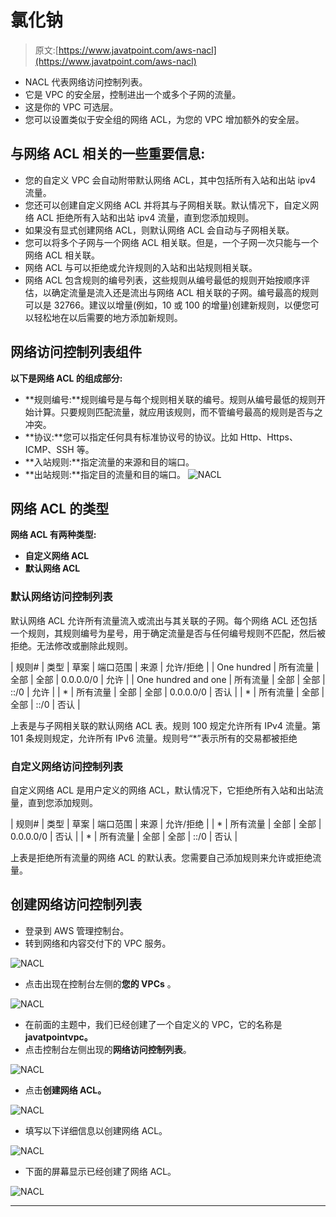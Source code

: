 # 氯化钠

> 原文:[https://www.javatpoint.com/aws-nacl](https://www.javatpoint.com/aws-nacl)

*   NACL 代表网络访问控制列表。
*   它是 VPC 的安全层，控制进出一个或多个子网的流量。
*   这是你的 VPC 可选层。
*   您可以设置类似于安全组的网络 ACL，为您的 VPC 增加额外的安全层。

## 与网络 ACL 相关的一些重要信息:

*   您的自定义 VPC 会自动附带默认网络 ACL，其中包括所有入站和出站 ipv4 流量。
*   您还可以创建自定义网络 ACL 并将其与子网相关联。默认情况下，自定义网络 ACL 拒绝所有入站和出站 ipv4 流量，直到您添加规则。
*   如果没有显式创建网络 ACL，则默认网络 ACL 会自动与子网相关联。
*   您可以将多个子网与一个网络 ACL 相关联。但是，一个子网一次只能与一个网络 ACL 相关联。
*   网络 ACL 与可以拒绝或允许规则的入站和出站规则相关联。
*   网络 ACL 包含规则的编号列表，这些规则从编号最低的规则开始按顺序评估，以确定流量是流入还是流出与网络 ACL 相关联的子网。编号最高的规则可以是 32766。建议以增量(例如，10 或 100 的增量)创建新规则，以便您可以轻松地在以后需要的地方添加新规则。

## 网络访问控制列表组件

**以下是网络 ACL 的组成部分:**

*   **规则编号:**规则编号是与每个规则相关联的编号。规则从编号最低的规则开始计算。只要规则匹配流量，就应用该规则，而不管编号最高的规则是否与之冲突。
*   **协议:**您可以指定任何具有标准协议号的协议。比如 Http、Https、ICMP、SSH 等。
*   **入站规则:**指定流量的来源和目的端口。
*   **出站规则:**指定目的流量和目的端口。
![NACL](../Images/25a168e9898fc0b34d0ea07cdd02ef3a.png)

## 网络 ACL 的类型

**网络 ACL 有两种类型:**

*   **自定义网络 ACL**
*   **默认网络 ACL**

### 默认网络访问控制列表

默认网络 ACL 允许所有流量流入或流出与其关联的子网。每个网络 ACL 还包括一个规则，其规则编号为星号，用于确定流量是否与任何编号规则不匹配，然后被拒绝。无法修改或删除此规则。

| 规则# | 类型 | 草案 | 端口范围 | 来源 | 允许/拒绝 |
| One hundred | 所有流量 | 全部 | 全部 | 0.0.0.0/0 | 允许 |
| One hundred and one | 所有流量 | 全部 | 全部 | ::/0 | 允许 |
| * | 所有流量 | 全部 | 全部 | 0.0.0.0/0 | 否认 |
| * | 所有流量 | 全部 | 全部 | ::/0 | 否认 |

上表是与子网相关联的默认网络 ACL 表。规则 100 规定允许所有 IPv4 流量。第 101 条规则规定，允许所有 IPv6 流量。规则号“*”表示所有的交易都被拒绝

### 自定义网络访问控制列表

自定义网络 ACL 是用户定义的网络 ACL，默认情况下，它拒绝所有入站和出站流量，直到您添加规则。

| 规则# | 类型 | 草案 | 端口范围 | 来源 | 允许/拒绝 |
| * | 所有流量 | 全部 | 全部 | 0.0.0.0/0 | 否认 |
| * | 所有流量 | 全部 | 全部 | ::/0 | 否认 |

上表是拒绝所有流量的网络 ACL 的默认表。您需要自己添加规则来允许或拒绝流量。

## 创建网络访问控制列表

*   登录到 AWS 管理控制台。
*   转到网络和内容交付下的 VPC 服务。

![NACL](../Images/877509ca914c8f07507060eacbf1b0b0.png)

*   点击出现在控制台左侧的**您的 VPCs** 。

![NACL](../Images/02f56e1af1788818be1a556b350f3159.png)

*   在前面的主题中，我们已经创建了一个自定义的 VPC，它的名称是 **javatpointvpc。**
*   点击控制台左侧出现的**网络访问控制列表**。

![NACL](../Images/a8455e0e8122928d781c340637c41c77.png)

*   点击**创建网络 ACL。**

![NACL](../Images/e95515951cc8174e9d7325a2ffc8f211.png)

*   填写以下详细信息以创建网络 ACL。

![NACL](../Images/21daca0ffeffb2c1faf7eeeb6fe894ac.png)

*   下面的屏幕显示已经创建了网络 ACL。

![NACL](../Images/b4a2c68533fc43f21ec3ccf4cd903da8.png)

* * *